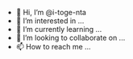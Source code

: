 - 👋 Hi, I’m @i-toge-nta
- 👀 I’m interested in ...
- 🌱 I’m currently learning ...
- 💞️ I’m looking to collaborate on ...
- 📫 How to reach me ...

<!---
i-toge-nta/i-toge-nta is a ✨ special ✨ repository because its `README.md` (this file) appears on your GitHub profile.
You can click the Preview link to take a look at your changes.
--->
